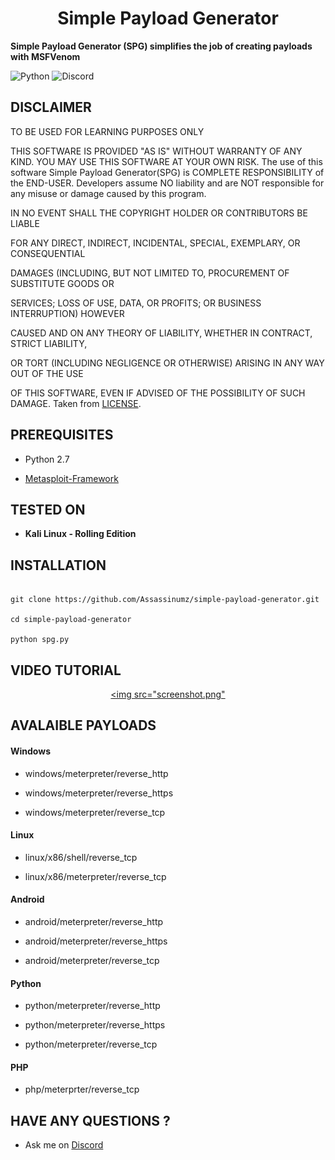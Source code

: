 
<h1  align="center">Simple Payload Generator</h1>

<p  align="center">

**Simple Payload Generator (SPG) simplifies the job of creating payloads with MSFVenom**

</p>

![Python](https://img.shields.io/badge/Language-Python-#069ADC.svg) ![Discord](https://img.shields.io/discord/264666918034604032.svg?color=#7289DA&label=Discord&style=popout-square)

## DISCLAIMER

<p  align="center">

TO BE USED FOR LEARNING PURPOSES ONLY

</p>

  

THIS SOFTWARE IS PROVIDED "AS IS" WITHOUT WARRANTY OF ANY KIND. YOU MAY USE THIS SOFTWARE AT YOUR OWN RISK. The use of this software Simple Payload Generator(SPG) is COMPLETE RESPONSIBILITY of the END-USER. Developers assume NO liability and are NOT responsible for any misuse or damage caused by this program.

  

IN NO EVENT SHALL THE COPYRIGHT HOLDER OR CONTRIBUTORS BE LIABLE

FOR ANY DIRECT, INDIRECT, INCIDENTAL, SPECIAL, EXEMPLARY, OR CONSEQUENTIAL

DAMAGES (INCLUDING, BUT NOT LIMITED TO, PROCUREMENT OF SUBSTITUTE GOODS OR

SERVICES; LOSS OF USE, DATA, OR PROFITS; OR BUSINESS INTERRUPTION) HOWEVER

CAUSED AND ON ANY THEORY OF LIABILITY, WHETHER IN CONTRACT, STRICT LIABILITY,

OR TORT (INCLUDING NEGLIGENCE OR OTHERWISE) ARISING IN ANY WAY OUT OF THE USE

OF THIS SOFTWARE, EVEN IF ADVISED OF THE POSSIBILITY OF SUCH DAMAGE. Taken from [LICENSE](LICENSE).

  

## PREREQUISITES

* Python 2.7

*  [Metasploit-Framework](https://github.com/rapid7/metasploit-framework)

  

## TESTED ON

*  **Kali Linux - Rolling Edition**

## INSTALLATION
```

git clone https://github.com/Assassinumz/simple-payload-generator.git

cd simple-payload-generator

python spg.py

```
## VIDEO TUTORIAL

<div  align="center">

<a  href="https://youtu.be/xPR_Wyb-Dnk"><img  src="screenshot.png"</img></a>

</div>

  

## AVALAIBLE PAYLOADS

  

#### Windows

* windows/meterpreter/reverse_http

* windows/meterpreter/reverse_https

* windows/meterpreter/reverse_tcp

  

#### Linux

* linux/x86/shell/reverse_tcp

* linux/x86/meterpreter/reverse_tcp

  

#### Android

* android/meterpreter/reverse_http

* android/meterpreter/reverse_https

* android/meterpreter/reverse_tcp

  

#### Python

* python/meterpreter/reverse_http

* python/meterpreter/reverse_https

* python/meterpreter/reverse_tcp

  

#### PHP

* php/meterprter/reverse_tcp

## HAVE ANY QUESTIONS ?

 - Ask me on [Discord](https://discord.gg/3nfQadt)

